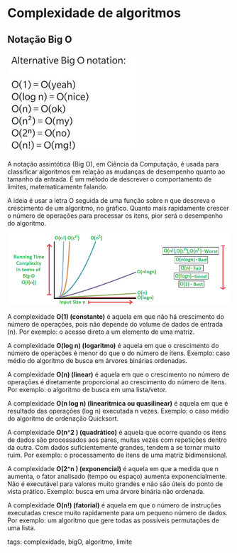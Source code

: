 # Complexidade de algoritmos

## Notação Big O

![Notação Big O](./img/alternativoBigO.jpg)

A notação assintótica (Big O), em Ciência da Computação, é usada para classificar algoritmos em relação as mudanças de desempenho quanto ao tamanho da entrada. É um método de descrever o comportamento de limites, matematicamente falando.

A ideia é usar a letra O seguida de uma função sobre n que descreva o crescimento de um algoritmo, no gráfico. Quanto mais rapidamente crescer o número de operações para processar os itens, pior será o desempenho do algoritmo.

![gráfico de crescimento de complexidade](./img/graficoBigO.png)

A complexidade **O(1) (constante)** é aquela em que não há crescimento do número de operações, pois não depende do volume de dados de entrada (n). Por exemplo: o acesso direto a um elemento de uma matriz.

A complexidade **O(log n) (logaritmo)** é aquela em que o crescimento do número de operações é menor do que o do número de itens. Exemplo: caso médio do algoritmo de busca em árvores binárias ordenadas.

A complexidade **O(n) (linear)** é aquela em que o crescimento no número de operações é diretamente proporcional ao crescimento do número de itens. Por exemplo: o algoritmo de busca em uma lista/vetor.

A complexidade **O(n log n) (linearitmica ou quasilinear)** é aquela em que é resultado das operações (log n) executada n vezes. Exemplo: o caso médio do algoritmo de ordenação Quicksort.

A complexidade **O(n^2 ) (quadrático)** é aquela que ocorre quando os itens de dados são processados aos pares, muitas vezes com repetições dentro da outra. Com dados suficientemente grandes, tendem a se tornar muito ruim. Por exemplo: o processamento de itens de uma matriz bidimensional.

A complexidade **O(2^n ) (exponencial)** é aquela em que a medida que n aumenta, o fator analisado (tempo ou espaço) aumenta exponencialmente. Não é executável para valores muito grandes e não são úteis do ponto de vista prático. Exemplo: busca em uma árvore binária não ordenada.

A complexidade **O(n!) (fatorial)** é aquela em que o número de instruções executadas cresce muito rapidamente para um pequeno número de dados. Por exemplo: um algoritmo que gere todas as possíveis permutações de uma lista.

tags: complexidade, bigO, algoritmo, limite
